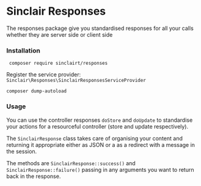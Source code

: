 # Sinclair Responses

The responses package give you standardised responses for all your calls whether they are server side or client side

### Installation

``` composer require sinclairt/responses```

Register the service provider:
``` Sinclair\Responses\SinclairResponsesServiceProvider ```

``` composer dump-autoload ```


### Usage
You can use the controller responses ``` doStore ``` and ``` doUpdate ``` to standardise your actions for a resourceful controller (store and update respectively).

The ``` SinclairResponse ``` class takes care of organising your content and returning it appropriate either as JSON or a as a redirect with a message in the session.
 
The methods are ``` SinclairResponse::success() ``` and ``` SinclairResponse::failure() ``` passing in any arguments you want to return back in the response.
